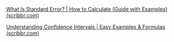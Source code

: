 [What Is Standard Error? | How to Calculate (Guide with Examples) (scribbr.com)](https://www.scribbr.com/statistics/standard-error/)

[Understanding Confidence Intervals | Easy Examples & Formulas (scribbr.com)](https://www.scribbr.com/statistics/confidence-interval/)